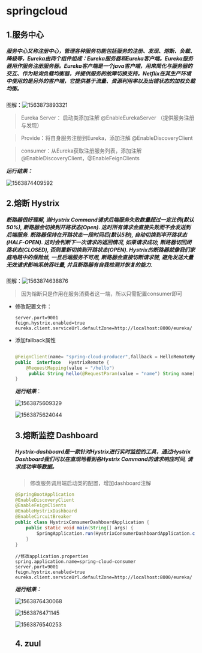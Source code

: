 

# springcloud

## 1.服务中心

##### 服务中心又称注册中心，管理各种服务功能包括服务的注册、发现、熔断、负载、降级等，Eureka由两个组件组成：Eureka服务器和Eureka客户端。Eureka服务器用作服务注册服务器。Eureka客户端是一个java客户端，用来简化与服务器的交互、作为轮询负载均衡器，并提供服务的故障切换支持。Netflix在其生产环境中使用的是另外的客户端，它提供基于流量、资源利用率以及出错状态的加权负载均衡。

图解：![1563873893321](C:\Users\林林\AppData\Roaming\Typora\typora-user-images\1563873893321.png)



> Eureka Server：  启动类添加注解 @EnableEurekaServer （提供服务注册与发现）

> Provide：将自身服务注册到Eureka，添加注解 @EnableDiscoveryClient

> consumer：从Eureka获取注册服务列表，添加注解@EnableDiscoveryClient，@EnableFeignClients

***运行结果：***

![1563874409592](C:\Users\林林\AppData\Roaming\Typora\typora-user-images\1563874409592.png)

## 2.熔断 Hystrix

##### 断路器很好理解, 当Hystrix Command请求后端服务失败数量超过一定比例(默认50%), 断路器会切换到开路状态(Open). 这时所有请求会直接失败而不会发送到后端服务. 断路器保持在开路状态一段时间后(默认5秒), 自动切换到半开路状态(HALF-OPEN). 这时会判断下一次请求的返回情况, 如果请求成功, 断路器切回闭路状态(CLOSED), 否则重新切换到开路状态(OPEN). Hystrix的断路器就像我们家庭电路中的保险丝, 一旦后端服务不可用, 断路器会直接切断请求链, 避免发送大量无效请求影响系统吞吐量, 并且断路器有自我检测并恢复的能力.



图解：![1563874638876](C:\Users\林林\AppData\Roaming\Typora\typora-user-images\1563874638876.png)



> 因为熔断只是作用在服务消费者这一端，所以只需配置consumer即可





- 修改配置文件： 

  ```spring.application.name=spring-cloud-consumer
  server.port=9001
  feign.hystrix.enabled=true
  eureka.client.serviceUrl.defaultZone=http://localhost:8000/eureka/
  ```

- 添加fallback属性 

  ```java
  
  @FeignClient(name= "spring-cloud-producer",fallback = HelloRemoteHystrix.class)
  public  interface   HystrixRemote {
      @RequestMapping(value = "/hello")
       public String hello(@RequestParam(value = "name") String name);
  }
  ```

  ***运行结果***：

  ![1563875609329](C:\Users\林林\AppData\Roaming\Typora\typora-user-images\1563875609329.png)

  

  ![1563875624044](C:\Users\林林\AppData\Roaming\Typora\typora-user-images\1563875624044.png)

  ## 3.熔断监控 Dashboard

  ##### Hystrix-dashboard是一款针对Hystrix进行实时监控的工具，通过Hystrix Dashboard我们可以在直观地看到各Hystrix Command的请求响应时间, 请求成功率等数据。

  > 修改服务调用端启动类的配置，增加dashboard注解

  ```java
  @SpringBootApplication
  @EnableDiscoveryClient
  @EnableFeignClients
  @EnableHystrixDashboard
  @EnableCircuitBreaker
  public class HystrixConsumerDashboardApplication {
      public static void main(String[] args) {
          SpringApplication.run(HystrixConsumerDashboardApplication.class, args);
      }
  }
  ```

  ```
  //修改application.properties
  spring.application.name=spring-cloud-consumer
  server.port=9001
  feign.hystrix.enabled=true
  eureka.client.serviceUrl.defaultZone=http://localhost:8000/eureka/
  ```

  ***运行结果：***

  ![1563876430068](C:\Users\林林\AppData\Roaming\Typora\typora-user-images\1563876430068.png)

  ![1563876471145](C:\Users\林林\AppData\Roaming\Typora\typora-user-images\1563876471145.png)

  ![1563876540253](C:\Users\林林\AppData\Roaming\Typora\typora-user-images\1563876540253.png)

  ## 4. zuul

  

  

  

  

  

  






